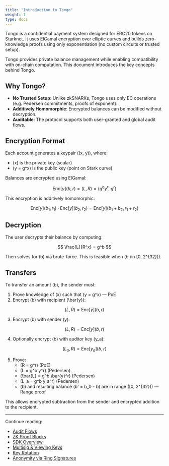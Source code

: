 ```yaml
---
title: "Introduction to Tongo"
weight: 1
type: docs
---
```


Tongo is a confidential payment system designed for ERC20 tokens on Starknet. It uses ElGamal encryption over elliptic curves and builds zero-knowledge proofs using only exponentiation (no custom circuits or trusted setup).

Tongo provides private balance management while enabling compatibility with on-chain computation. This document introduces the key concepts behind Tongo.

## Why Tongo?

- **No Trusted Setup**: Unlike zkSNARKs, Tongo uses only EC operations (e.g. Pedersen commitments, proofs of exponent).
- **Additively Homomorphic**: Encrypted balances can be modified without decryption.
- **Auditable**: The protocol supports both user-granted and global audit flows.

## Encryption Format

Each account generates a keypair \((x, y)\), where:

- \(x\) is the private key (scalar)
- \(y = g^x\) is the public key (point on Stark curve)

Balances are encrypted using ElGamal:

$$
\text{Enc}[y](b, r) = (L, R) = (g^b y^r,\; g^r)
$$

This encryption is additively homomorphic:

$$
\text{Enc}[y](b_1, r_1) \cdot \text{Enc}[y](b_2, r_2) = \text{Enc}[y](b_1 + b_2, r_1 + r_2)
$$

## Decryption

The user decrypts their balance by computing:

$$
\frac{L}{R^x} = g^b
$$

Then solves for \(b\) via brute-force. This is feasible when \(b \in [0, 2^{32})\).

## Transfers

To transfer an amount \(b\), the sender must:

1. Prove knowledge of \(x\) such that \(y = g^x\) — PoE
2. Encrypt \(b\) with recipient \(\bar{y}\):

$$
(\bar{L}, \bar{R}) = \text{Enc}[\bar{y}](b, r)
$$

3. Encrypt \(b\) with sender \(y\):

$$
(L, R) = \text{Enc}[y](b, r)
$$

4. Optionally encrypt \(b\) with auditor key \(y_a\):

$$
(L_a, R) = \text{Enc}[y_a](b, r)
$$

5. Prove:
    - \(R = g^r\) (PoE)
    - \(L = g^b y^r\) (Pedersen)
    - \(\bar{L} = g^b \bar{y}^r\) (Pedersen)
    - \(L_a = g^b y_a^r\) (Pedersen)
    - \(b\) and resulting balance \(b' = b_0 - b\) are in range \([0, 2^{32})\) — Range proof

This allows encrypted subtraction from the sender and encrypted addition to the recipient.

---

Continue reading:
- [Audit Flows](/docs/audits)
- [ZK Proof Blocks](/docs/zk-proofs)
- [SDK Overview](/docs/sdk)
- [Multisig & Viewing Keys](/docs/multisig)
- [Key Rotation](/docs/key-rotation)
- [Anonymity via Ring Signatures](/docs/anonymity)

